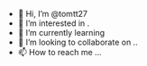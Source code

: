 - 👋 Hi, I’m @tomtt27 
- 👀 I’m interested in .
- 🌱 I’m currently learning 
- 💞️ I’m looking to collaborate on ..
- 📫 How to reach me ...

<!---
tomtt27/tomtt27 is a ✨ special ✨ repository because its `README.md` (this file) appears on your GitHub profile.
You can click the Preview link to take a look at your changes.
--->
